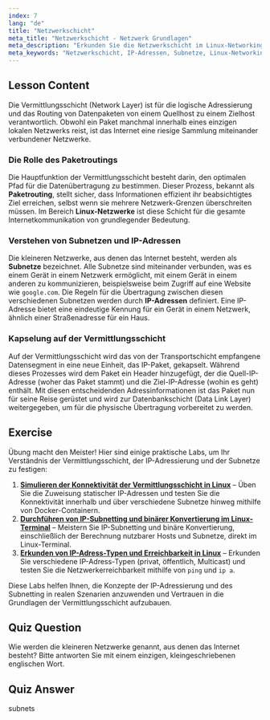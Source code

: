 ```yaml
---
index: 7
lang: "de"
title: "Netzwerkschicht"
meta_title: "Netzwerkschicht - Netzwerk Grundlagen"
meta_description: "Erkunden Sie die Netzwerkschicht im Linux-Networking. Dieser Leitfaden erklärt, wie IP-Adressen und Subnetze das Paket-Routing für die Datenübertragung zwischen Netzwerken ermöglichen."
meta_keywords: "Netzwerkschicht, IP-Adressen, Subnetze, Linux-Networking, Paket-Routing, Datenübertragung, OSI-Modell, IP-Paket"
---
```


## Lesson Content

Die Vermittlungsschicht (Network Layer) ist für die logische Adressierung und das Routing von Datenpaketen von einem Quellhost zu einem Zielhost verantwortlich. Obwohl ein Paket manchmal innerhalb eines einzigen lokalen Netzwerks reist, ist das Internet eine riesige Sammlung miteinander verbundener Netzwerke.

### Die Rolle des Paketroutings

Die Hauptfunktion der Vermittlungsschicht besteht darin, den optimalen Pfad für die Datenübertragung zu bestimmen. Dieser Prozess, bekannt als **Paketrouting**, stellt sicher, dass Informationen effizient ihr beabsichtigtes Ziel erreichen, selbst wenn sie mehrere Netzwerk-Grenzen überschreiten müssen. Im Bereich **Linux-Netzwerke** ist diese Schicht für die gesamte Internetkommunikation von grundlegender Bedeutung.

### Verstehen von Subnetzen und IP-Adressen

Die kleineren Netzwerke, aus denen das Internet besteht, werden als **Subnetze** bezeichnet. Alle Subnetze sind miteinander verbunden, was es einem Gerät in einem Netzwerk ermöglicht, mit einem Gerät in einem anderen zu kommunizieren, beispielsweise beim Zugriff auf eine Website wie `google.com`. Die Regeln für die Übertragung zwischen diesen verschiedenen Subnetzen werden durch **IP-Adressen** definiert. Eine IP-Adresse bietet eine eindeutige Kennung für ein Gerät in einem Netzwerk, ähnlich einer Straßenadresse für ein Haus.

### Kapselung auf der Vermittlungsschicht

Auf der Vermittlungsschicht wird das von der Transportschicht empfangene Datensegment in eine neue Einheit, das IP-Paket, gekapselt. Während dieses Prozesses wird dem Paket ein Header hinzugefügt, der die Quell-IP-Adresse (woher das Paket stammt) und die Ziel-IP-Adresse (wohin es geht) enthält. Mit diesen entscheidenden Adressinformationen ist das Paket nun für seine Reise gerüstet und wird zur Datenbankschicht (Data Link Layer) weitergegeben, um für die physische Übertragung vorbereitet zu werden.

## Exercise

Übung macht den Meister! Hier sind einige praktische Labs, um Ihr Verständnis der Vermittlungsschicht, der IP-Adressierung und der Subnetze zu festigen:

1.  **[Simulieren der Konnektivität der Vermittlungsschicht in Linux](https://labex.io/de/labs/comptia-simulate-network-layer-connectivity-in-linux-592752)** – Üben Sie die Zuweisung statischer IP-Adressen und testen Sie die Konnektivität innerhalb und über verschiedene Subnetze hinweg mithilfe von Docker-Containern.
2.  **[Durchführen von IP-Subnetting und binärer Konvertierung im Linux-Terminal](https://labex.io/de/labs/comptia-perform-ip-subnetting-and-binary-conversion-in-the-linux-terminal-592782)** – Meistern Sie IP-Subnetting und binäre Konvertierung, einschließlich der Berechnung nutzbarer Hosts und Subnetze, direkt im Linux-Terminal.
3.  **[Erkunden von IP-Adress-Typen und Erreichbarkeit in Linux](https://labex.io/de/labs/comptia-explore-ip-address-types-and-reachability-in-linux-592780)** – Erkunden Sie verschiedene IP-Adress-Typen (privat, öffentlich, Multicast) und testen Sie die Netzwerkerreichbarkeit mithilfe von `ping` und `ip a`.

Diese Labs helfen Ihnen, die Konzepte der IP-Adressierung und des Subnetting in realen Szenarien anzuwenden und Vertrauen in die Grundlagen der Vermittlungsschicht aufzubauen.

## Quiz Question

Wie werden die kleineren Netzwerke genannt, aus denen das Internet besteht? Bitte antworten Sie mit einem einzigen, kleingeschriebenen englischen Wort.

## Quiz Answer

subnets
